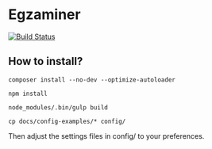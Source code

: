 # Egzaminer

[![Build Status](https://travis-ci.org/mklkj/egzaminer.svg?branch=master)](http://travis-ci.org/mklkj/egzaminer)

## How to install?

`composer install --no-dev --optimize-autoloader`

`npm install`

`node_modules/.bin/gulp build`

`cp docs/config-examples/* config/`

Then adjust the settings files in config/ to your preferences.
